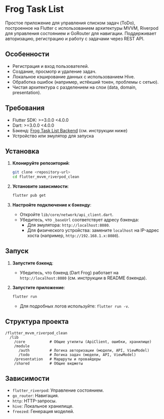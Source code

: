 # Frog Task List

Простое приложение для управления списком задач (ToDo), построенное на Flutter с использованием архитектуры MVVM, Riverpod для управления состоянием и GoRouter для навигации. Поддерживает авторизацию, регистрацию и работу с задачами через REST API.

## Особенности
- Регистрация и вход пользователей.
- Создание, просмотр и удаление задач.
- Локальное кэширование данных с использованием Hive.
- Обработка ошибок (например, истёкший токен, проблемы с сетью).
- Чистая архитектура с разделением на слои (data, domain, presentation).

## Требования
- Flutter SDK: >=3.0.0 <4.0.0
- Dart: >=3.0.0 <4.0.0
- Бэкенд: [Frog Task List Backend](https://github.com/cortrano/frog_task_list_backend) (см. инструкции ниже)
- Устройство или эмулятор для запуска

## Установка

1. **Клонируйте репозиторий**:
   ```bash
   git clone <repository-url>
   cd flutter_mvvm_riverpod_clean
   ```

2. **Установите зависимости**:
   ```bash
   flutter pub get
   ```

3. **Настройте подключение к бэкенду**:
   - Откройте `lib/core/network/api_client.dart`.
   - Убедитесь, что `_baseUrl` соответствует адресу бэкенда:
     - Для эмулятора: `http://localhost:8080`.
     - Для физического устройства: замените `localhost` на IP-адрес хоста (например, `http://192.168.1.x:8080`).

## Запуск

1. **Запустите бэкенд**:
   - Убедитесь, что бэкенд (Dart Frog) работает на `http://localhost:8080` (см. инструкции в README бэкенда).

2. **Запустите приложение**:
   ```bash
   flutter run
   ```
   - Для подробных логов используйте: `flutter run -v`.

## Структура проекта
```
/flutter_mvvm_riverpod_clean
  /lib
    /core           # Общие утилиты (ApiClient, ошибки, хранилище)
    /module
      /auth         # Логика авторизации (модели, API, ViewModel)
      /todo         # Логика задач (модели, API, ViewModel)
    /presentation   # Маршруты и провайдеры
    /shared         # Общие виджеты
```

## Зависимости
- `flutter_riverpod`: Управление состоянием.
- `go_router`: Навигация.
- `http`: HTTP-запросы.
- `hive`: Локальное хранилище.
- `freezed`: Генерация моделей.